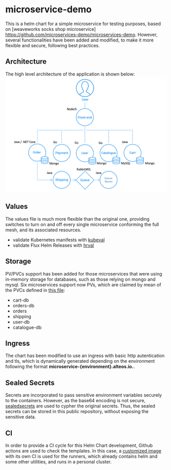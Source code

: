 # microservice-demo

This is a helm chart for a simple microservice for testing purposes, based on [weaveworks socks shop microservice] https://github.com/microservices-demo/microservices-demo. However, several functionalities have been added and modified, to make it more flexible and secure, following best practices.

## Architecture
The high level architecture of the application is shown below:
![Architecture](https://github.com/microservices-demo/microservices-demo.github.io/blob/HEAD/assets/Architecture.png)

## Values

The values file is much more flexible than the original one, providing switches to turn on and off every single microservice conforming the full mesh, and its associated resources.
* validate Kubernetes manifests with [kubeval](https://github.com/instrumenta/kubeval)
* validate Flux Helm Releases with [hrval](https://github.com/stefanprodan/hrval-action)

## Storage
PV/PVCs support has been added for those microservices that were using in-memory storage for databases, such as those relying on mongo and mysql. Six microservices support now PVs, which are claimed by mean of the PVCs defined in [this file]():
* cart-db
* orders-db
* orders
* shipping
* user-db
* catalogue-db

## Ingress
The chart has been modified to use an ingress with basic http autentication and tls, which is dynamically generated depending on the environment following the format **microservice-{environment}.alteos.io.**.

## Sealed Secrets
Secrets are incorporated to pass sensitive environment variables securely to the containers. However, as the base64 encoding is not secure, [sealedsecrets](https://github.com/bitnami-labs/sealed-secrets) are used to cypher the original secrets. Thus, the sealed secrets can be stored in this public repository, without exposing the sensitive data.

## CI
In order to provide a CI cycle for this Helm Chart development, Github actions are used to check the templates. In this case, a [customized image](https://github.com/mifonpe/github-runner) with its own CI is used for the runners, which already contains helm and some other utilities, and runs in a personal cluster. 


